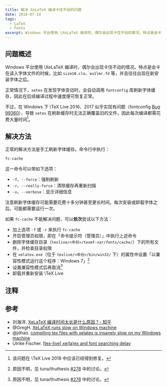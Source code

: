 ```yaml
---
title: 解决 XeLaTeX 编译卡住不动的问题
date: 2018-07-19
tags:
  - LaTeX
  - Fonts
excerpt: Windows 平台使用 \XeLaTeX 编译时，偶尔会出现卡住不动的情况。特点是会卡在读入字体文件的时候，比如 `size10.clo`、`eu1lmr.fd` 等，并且往往出现在新安装字体之后。
---
```


## 问题概述

Windows 平台使用 \XeLaTeX 编译时，偶尔会出现卡住不动的情况。特点是会卡在读入字体文件的时候，比如 `size10.clo`、`eu1lmr.fd` 等，并且往往出现在新安装字体之后。

正常情况下，`xetex` 在发现字体变动时，会自动调用 `fontconfig` 库刷新字体缓存，因此在后续编译过程中速度便可恢复正常。

不过，在 Windows 下 \TeX Live 2016、2017 似乎实现有问题（fontconfig [Bug 99360](https://bugs.freedesktop.org/show_bug.cgi?id=99360)），导致 `xetex` 在刷新缓存时无法正确覆盖旧的文件，因此每次编译都需花费大量时间[^tl2018]。

[^tl2018]: 该问题在 \TeX Live 2018 中应该已经得到修复。

## 解决方法

正常的解决方法是手工刷新字体缓存。命令行中执行：

```bash
fc-cache
```

这一命令可以带如下选项：

- `-f`、`--force`：强制刷新
- `-r`、`--really-force`：清除缓存再重新扫描
- `-v`、`--verbose`：显示详细信息

注意刷新字体缓存可能需要花费十多分钟甚至更长时间。每次安装或卸载字体之后，可能都需要运行一次。

如果 `fc-cache` 不能解决问题，可以**依次**尝试以下方法：

- 加上选项 `-f` 或 `-r` 来执行 `fc-cache`
- 开启管理员权限，即在「命令提示符（管理员）」中执行上述命令
- 删除字体缓存目录（`texlive/<年份>/texmf-var/fonts/cache/`）下的所有文件，并检查目录权限
- 在 `xelatex.exe`（位于 `texlive/<年份>/bin/win32/` 下）的属性中设置「以兼容性模式运行这个程序：Windows 7」[^thuthesis]
- 设置兼容性模式后再取消[^thuthesis]
- 卸载并重新安装 \TeX Live

[^thuthesis]: 原因不明，见 tuna/thuthesis [#278](https://github.com/tuna/thuthesis/issues/278) 中的讨论。

## 注释

<div id="footnotes"></div>

## 参考

- 刘海洋. [XeLaTeX 编译时间太长是什么原因？- 知乎](https://www.zhihu.com/question/53981204/answer/189872891)
- @GregH. [XeLaTeX runs slow on Windows machine](https://tex.stackexchange.com/q/325278)
- @jdhao. [compiling tex files with xelatex is insanely slow on my Windows machine](https://tex.stackexchange.com/q/357098)
- Ulrike Fischer. [[tex-live] xe(la)ex and font searching delay](https://tug.org/pipermail/tex-live/2017-March/039768.html)
